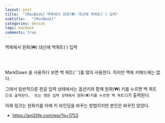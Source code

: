 ```yaml
---
layout: post
title:  "[MacBook] 맥북에서 원화(₩) 대신에 백쿼트(`) 입력"
subtitle:   "[MacBook]"
categories: devsub
tags: macbook
comments: true
---
```


맥북에서 원화(₩) 대신에 백쿼트(`) 입력

<br><br>


MarkDown 을 사용하다 보면 백 쿼트(```)를 많이 사용한다. 하지만 맥북 키패드에는 없다.

그래서 일반적으론 한글 입력 상태에서는 옵션키와 함께 원화(₩) 키를 누르면 백 쿼트(```)로 출력된다. 
또는 영문 입력 상태에서 원화(₩)키를 누르면 백 쿼트(```)가 출력된다.

아래 링크는 원화키를 아에 키 바인딩을 바꾸는 방법이지만 본인은 바꾸진 않았다.
- https://ani2life.com/wp/?p=1753
